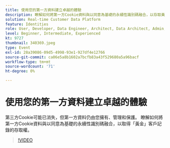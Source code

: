 ```yaml
---
title: 使用您的第一方資料建立卓越的體驗
description: 瞭解如何將第一方Cookie資料與以同意為基礎的永續性識別碼融合，以存取黃金客戶記錄。
solution: Real-time Customer Data Platform
feature: Identities
role: User, Developer, Data Engineer, Architect, Data Architect, Admin, Leader
level: Beginner, Intermediate, Experienced
kt: 9727
thumbnail: 340369.jpeg
type: Event
exl-id: 28a39086-09d5-4998-93e1-927df4e12766
source-git-commit: ca06e5a8b1602a7bcfb83a43f529680a5a96bacf
workflow-type: tm+mt
source-wordcount: '71'
ht-degree: 0%

---
```


# 使用您的第一方資料建立卓越的體驗

第三方Cookie可能已消失，但第一方資料仍由您擁有、管理和保護。 瞭解如何將第一方Cookie資料與以同意為基礎的永續性識別碼融合，以取得「黃金」客戶記錄的存取權。

>[!VIDEO](https://video.tv.adobe.com/v/340369/?quality=12&learn=on)
